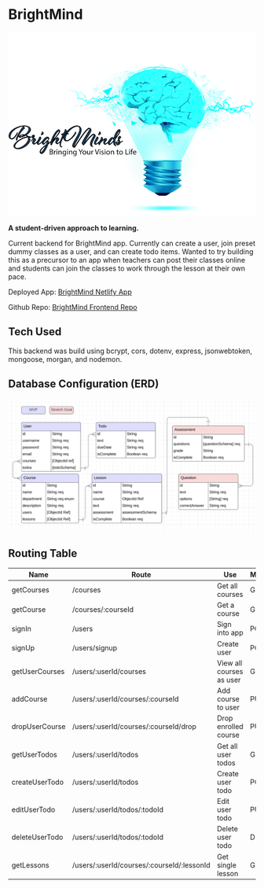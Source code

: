 # BrightMind
![BrightMindLogo](assets/brightminds_logo.png)

**A student-driven approach to learning.**

Current backend for BrightMind app. Currently can create a user, join preset dummy classes as a user, and can create todo items. Wanted to try building this as a precursor to an app when teachers can post their classes online and students can join the classes to work through the lesson at their own pace.

Deployed App: [BrightMind Netlify App](https://brightmind25.netlify.app/)

Github Repo: [BrightMind Frontend Repo](https://github.com/TGadaleta/BrightMind-frontend)

## Tech Used

This backend was build using bcrypt, cors, dotenv, express, jsonwebtoken, mongoose, morgan, and nodemon.

## Database Configuration (ERD)

![Database Schema](assets/BrightMind_ERD.png)

## Routing Table
| Name               | Route                                       | Use                        | Method |
|--------------------|----------------------------------------------|----------------------------|--------|
| getCourses         | /courses                                    | Get all courses            | GET    |
| getCourse          | /courses/:courseId                         | Get a course               | GET    |
| signIn             | /users                                      | Sign into app              | POST   |
| signUp             | /users/signup                              | Create user                | POST   |
| getUserCourses     | /users/:userId/courses                    | View all courses as user   | GET    |
| addCourse          | /users/:userId/courses/:courseId          | Add course to user         | PUT    |
| dropUserCourse     | /users/:userId/courses/:courseId/drop          | Drop enrolled course       | PUT    |
| getUserTodos       | /users/:userId/todos                      | Get all user todos         | GET    |
| createUserTodo     | /users/:userId/todos                      | Create user todo           | POST   |
| editUserTodo       | /users/:userId/todos/:todoId              | Edit user todo             | PUT    |
| deleteUserTodo     | /users/:userId/todos/:todoId              | Delete user todo           | DELETE |
| getLessons         | /users/:userId/courses/:courseId/:lessonId| Get single lesson          | GET    |